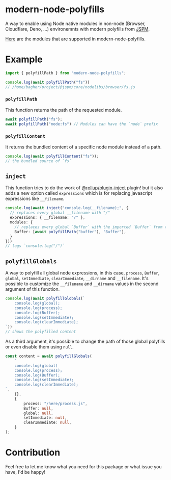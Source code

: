 # modern-node-polyfills
A way to enable using Node native modules in non-node (Browser, Cloudflare, Deno,
...) environemnts with modern polyfills from [JSPM](https://github.com/jspm/jspm-core).

[Here](https://github.com/jspm/jspm-core/tree/main/nodelibs/browser) are the modules that are supported in modern-node-polyfills.

# Example
```ts
import { polyfillPath } from "modern-node-polyfills";

console.log(await polyfillPath("fs")) 
// /home/bagher/project/@jspm/core/nodelibs/browser/fs.js
```

### `polyfillPath`
This function returns the path of the requested module.
```ts
await polyfillPath("fs");
await polyfillPath("node:fs") // Modules can have the `node` prefix
```

### `polyfillContent`
It returns the bundled content of a specific node module instead of a path.
```ts
console.log(await polyfillContent("fs"));
// the bundled source of `fs`
```

## `inject`
This function tries to do the work of [@rollup/plugin-inject](https://github.com/rollup/plugins/tree/master/packages/inject#readme) plugin! but it also adds a new option called `expressions` which is for replacing javascript expressions like `__filename`.

```ts
console.log(await inject("console.log(__filename);", {
  // replaces every global __filename with "/"
  expressions: { __filename: "/" },
  modules: {
    // replaces every global `Buffer` with the imported `Buffer` from the polyfill buffer
    Buffer: [await polyfillPath("buffer"), "Buffer"],
  }
}))
// logs `console.log("/")`
```

## `polyfillGlobals`
A way to polyfill all global node expressions, in this case, `process`,
`Buffer`, `global`, `setImmediate`, `clearImmediate`, `__dirname` and `__filename`. It's possible to customize the `__filename` and `__dirname` values in the second argument of this function.
```ts
console.log(await polyfillGlobals(`
    console.log(global);
    console.log(process);
    console.log(Buffer);
    console.log(setImmediate);
    console.log(clearImmediate);
`))
// shows the polyfilled content
```
As a third argument, it's possible to change the path of those global polyfills or
even disable them using `null`.

```ts
const content = await polyfillGlobals(
	`
	console.log(global)
	console.log(process);
	console.log(Buffer);
	console.log(setImmediate);
	console.log(clearImmediate);
`,
	{},
	{
		process: "/here/process.js",
		Buffer: null,
		global: null,
		setImmediate: null,
		clearImmediate: null,
	}
);
```

# Contribution
Feel free to let me know what you need for this package or what issue you have,
I'd be happy!

